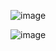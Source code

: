 ![image](https://github.com/itsmohiniii/15DaysOfCode/assets/74259856/14d11cc5-8c20-415a-bd5c-504388633fd4)

![image](https://github.com/itsmohiniii/15DaysOfCode/assets/74259856/2984abae-9871-4923-a799-5b2b5fd72652)

